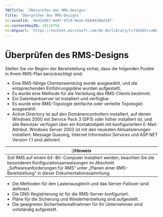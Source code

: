 ```yaml
---
TOCTitle: 'Überprüfen des RMS-Designs'
Title: 'Überprüfen des RMS-Designs'
ms:assetid: '0ed1dd67-8e07-47c9-9e2e-0104438bd19f'
ms:contentKeyID: 18118759
ms:mtpsurl: 'https://technet.microsoft.com/de-de/library/Cc720185(v=WS.10)'
---
```


Überprüfen des RMS-Designs
==========================

Stellen Sie vor Beginn der Bereitstellung sicher, dass die folgenden Punkte in Ihrem RMS-Plan berücksichtigt sind:

-   Eine RMS-fähige Clientanwendung wurde ausgewählt, und die entsprechenden Einführungspläne wurden aufgestellt.
-   Es wurde eine Methode für die Verteilung des RMS-Clients bestimmt.
-   Ein Datenbankserver ist installiert und verfügbar.
-   Es wurde eine RMS-Topologie (einfache oder verteilte Topologie) ausgewählt.
-   Active Directory ist auf den Domänencontrollern installiert, auf denen Windows 2000 mit Service Pack 3 (SP3) oder höher installiert ist, und alle Benutzer verfügen über ein Kontaktobjekt mit konfiguriertem E-Mail-Attribut. Windows Server 2003 ist mit den neuesten Aktualisierungen installiert. Message Queuing, Internet Information Services und ASP.NET Version 1.1 sind aktiviert.

| ![](images/Cc720185.note(WS.10).gif)Hinweis                                                                                                                                                            |
|-------------------------------------------------------------------------------------------------------------------------------------------------------------------------------------------------------------------------------------|
| Soll RMS auf einem 64-Bit-Computer installiert werden, beachten Sie die besonderen Konfigurationsanweisungen im Abschnitt „Softwareanforderungen für RMS“ unter „Planen einer RMS-Bereitstellung“ in dieser Dokumentationssammlung. |

-   Die Methoden für den Lastenausgleich und das Server-Failover sind definiert.
-   Die DNS-Registrierung ist für die RMS-Server konfiguriert.
-   Pläne für die Sicherung und Wiederherstellung sind aufgestellt.
-   Die geeigneten Sicherheitsmaßnahmen für Ihr Unternehmen sind vollständig aufgestellt.